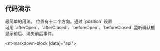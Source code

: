 
## 代码演示

<div class="grid-x grid-margin-x">
  <div class="medium-6 large-6 cell">
    <nt-example>
      <nt-example-showcase>
        <example-tooltip-basic></example-tooltip-basic>
      </nt-example-showcase>
      <nt-example-legend title="基本">最简单的用法。</nt-example-legend>
      <nt-example-code [code]="basicCode"></nt-example-code>
    </nt-example>
    <nt-example>
      <nt-example-showcase>
        <example-tooltip-position></example-tooltip-position>
      </nt-example-showcase>
      <nt-example-legend title="位置">位置有十二个方向。通过 `position` 设置</nt-example-legend>
      <nt-example-code [code]="positionCode"></nt-example-code>
    </nt-example>
  </div>
  <div class="medium-6 large-6 cell">
    <nt-example>
      <nt-example-showcase>
        <example-tooltip-change></example-tooltip-change>
      </nt-example-showcase>
      <nt-example-legend title="弹出层事件">可用 `afterOpen`、`afterClosed`、`beforeOpen`、`beforeClosed` 监听确认框显示前后、消失前后事件。</nt-example-legend>
      <nt-example-code [code]="changeCode"></nt-example-code>
    </nt-example>
  </div>
</div>

<nt-markdown-block [data]="api"></nt-markdown-block> 
